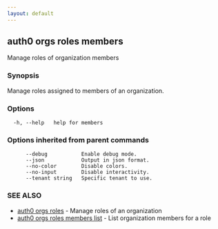 ```yaml
---
layout: default
---
```

## auth0 orgs roles members

Manage roles of organization members

### Synopsis

Manage roles assigned to members of an organization.

### Options

```
  -h, --help   help for members
```

### Options inherited from parent commands

```
      --debug           Enable debug mode.
      --json            Output in json format.
      --no-color        Disable colors.
      --no-input        Disable interactivity.
      --tenant string   Specific tenant to use.
```

### SEE ALSO

* [auth0 orgs roles](auth0_orgs_roles.md)	 - Manage roles of an organization
* [auth0 orgs roles members list](auth0_orgs_roles_members_list.md)	 - List organization members for a role

